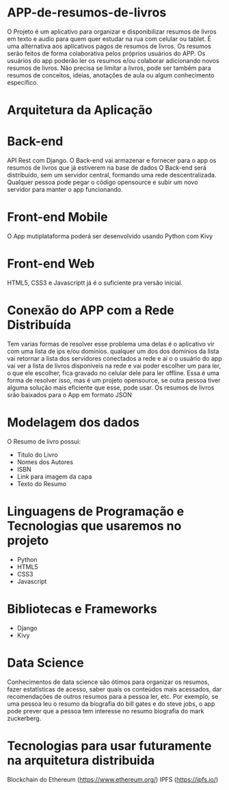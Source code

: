 # APP-de-resumos-de-livros

O Projeto é um aplicativo para organizar e disponibilizar resumos de livros em texto e audio para quem quer estudar na rua com celular ou tablet.
É uma alternativa aos aplicativos pagos de resumos de livros.
Os resumos serão feitos de forma colaborativa pelos próprios usuários do APP. Os usuários do app poderão ler os resumos e/ou colaborar adicionando novos resumos de livros.
Não precisa se limitar a livros, pode ser também para resumos de conceitos, ideias, anotações de aula ou algum conhecimento específico.

# Arquitetura da Aplicação

# Back-end

API Rest com Django.
O Back-end vai armazenar e fornecer para o app os resumos de livros que já estiverem na base de dados
O Back-end será distribuído, sem um servidor central, formando uma rede descentralizada. 
Qualquer pessoa pode pegar o código opensource e subir um novo servidor para manter o app funcionando.

# Front-end Mobile

O App mutiplataforma poderá ser desenvolvido usando Python com Kivy

# Front-end Web

HTML5, CSS3 e Javascriptt já é o suficiente pra versão inicial.

# Conexão do APP com a Rede Distribuída

Tem varias formas de resolver esse problema
uma delas é o aplicativo vir com uma lista de ips e/ou domínios.
qualquer um dos dos domínios da lista vai retornar a lista dos servidores conectados a rede e aí o o usuário do app vai ver a lista de livros disponíveis na rede e vai poder escolher um para ler, o que ele escolher, fica gravado no celular dele para ler offline.
Essa é uma forma de resolver isso, mas é um projeto opensource, se outra pessoa tiver alguma solução mais eficiente que esse, pode usar.
Os resumos de livros srão baixados para o App em formato JSON

# Modelagem dos dados

O Resumo de livro possui:

- Titulo do Livro
- Nomes dos Autores
- ISBN
- Link para imagem da capa
- Texto do Resumo

# Linguagens de Programação e Tecnologias que usaremos no projeto

- Python
- HTML5
- CSS3
- Javascript

# Bibliotecas e Frameworks

- Django
- Kivy

# Data Science

Conhecimentos de data science são ótimos para organizar os resumos, fazer estatísticas de acesso, saber quais os conteúdos mais acessados, dar recomendações de outros resumos para a pessoa ler, etc. Por exemplo, se uma pessoa leu o resumo da biografia do bill gates e do steve jobs, o app pode prever que a pessoa tem interesse no resumo biografia do mark zuckerberg.

# Tecnologias para usar futuramente na arquitetura distribuida

Blockchain do Ethereum (https://www.ethereum.org/)
IPFS (https://ipfs.io/)
